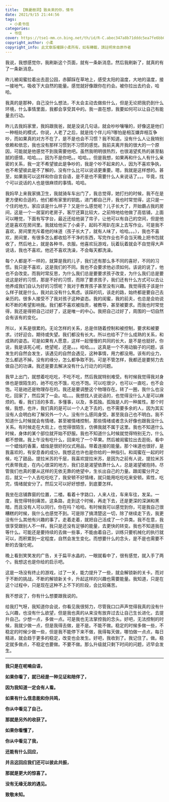 ```yaml
---
title: 【無憂樹洞】致未来的你，情书
date: 2021/9/15 21:44:56
tags:
  - 小柔书信
categories:
  - 书信
cover: https://tse1-mm.cn.bing.net/th/id/R-C.abec347a8b71dddc5ea7fe6bb0e6524f?rik=h9gAw9iAxJsqgQ&riu=http%3a%2f%2fthumbs.dreamstime.com%2fb%2f%e4%b8%8e%e7%ba%a2%e5%bf%83%e7%9a%84%e6%83%85%e4%b9%a6%e4%bf%a1%e5%b0%81%e5%9c%a8%e6%9c%a8%e8%83%8c%e6%99%af%ef%bc%8c%e5%8d%8e%e4%bc%a6%e6%b3%b0%e8%a8%80%e6%83%85%e7%89%b9%e5%86%99%e9%95%9c%e5%a4%b4-138413306.jpg&ehk=g4NXZWtejZ4hKtvDNNMxFXulml%2fh5LrGa0LC%2bSjoTCE%3d&risl=&pid=ImgRaw&r=0
copyright_author: 小柔
copyright_info: 此文章版權歸小柔所有，如有轉載，請註明來自原作者
---
```


我说，我想感觉你，我刷新这个页面，就有一条新消息。然后我刷新了，就真的有了一条新消息。

昨儿被闺蜜拉着出去逛公园，赤脚踩在草地上，感受太阳的温度，大地的温度，接一接地气，吸收下大自然的能量。感觉就好像跟你在约会。被你拉出去约会，哈哈。

我真的是那种，自己没什么想法，不太会主动去做些什么，但是无论把我扔到什么环境，什么事情里面，我都会享受其中的。我一直在想，我要如何可以让自己有能量去行动。

昨儿去我妈家里，我妈跟我爸，就是没说几句话，就会吵吵嚷嚷的，好像这是他们一种相处的模式，你说，人老了之后，就是找个伴儿吗?哪怕是相互嫌弃相互争吵，而如果真的对方不在了，是不是也会不习惯？我不知道。没有什么人让我特别依赖和依恋，我也没有那样习惯到不习惯的感觉。我前夫离开我的很大的一个原因，可能就是他感觉不到我需要他吧。虽然我明明很热烈，也很渴望炙热的甚至黏腻的感情，哈哈。。。因为不是你吧。。哈哈。。但是我想，如果再和什么人有什么亲密的关系，我一定不希望彼此是争吵的，我是个吵不起来的人，因为不喜欢争执，也不希望彼此是不了解的，没有什么比可以说话更重要。嗯，我就是这样想的。甚至，如果我可以这样和你自言自语，是不是也不需要什么人来说话了。。。毕竟，找个可以说话的人也是很麻烦的事情。哈哈。

我妈早上来我家搞卫生，我就骑车车出门了，我总觉得，她打扫的时候，我不在是更方便和合适的，他们都有家里的钥匙，进门都自己开，我也时常觉得，这只是一个住的地方。家应该是什么样子？又是什么感觉呢？儿子长大了，开始霸占我的房间，这是一个一居室的老房子，客厅还算比较大，之前特地给他做了高低铺，上面可以睡觉，下面有写字台，最近还给他装了帘子，让他可以有自己的空间，但是他还是喜欢在房间里。我就给他买了小桌子，起码不用趴在床上去写作业。可是我不喜欢，房间里充斥着他的味道（孩子长大了，就有人味了，哈哈。。。），我也不喜欢，房间里，有很多怎么都收拾不干净的东西，写完作业也不会当天晚上把书包就收了，然后地上，就是各种书，衣服。他喜欢玩游戏，玩着玩着就会不自觉得大声说话，我也不喜欢。他还不喜欢洗澡，不会每天都洗澡。

每个人都是不一样的，就算是我的儿子，我们还有那么多不同的喜好，不同的习惯。我只是不喜欢，这是我们的不同。我也不会要求他必须如何。该说的说了，他也不会改变。而我时常反思，为什么我们总是要要求孩子改变，为什么我们总是要说这是好的习惯，那是不好的习惯，而除了要求孩子，我们还有什么方式可以去让他养成我们自认为好的习惯呢？我对于教育孩子甚至没有兴趣。我觉得孩子该是什么样子就是什么，我对此没有什么焦虑。该踩的坑，该走的路，始终都是要自己去亲历的。很多人接受不了我对孩子这种姿态。我的闺蜜，我的前夫，也总是会劝说和不断的希望影响我。我们都不喜欢被指责，被教导，甚至被要求。而我也时常觉得，我还是得把自己过好了，这是唯一的中心。我把自己过好了，周围的一切自然会有该有的变化。

所以，关系是很累的。无论怎样的关系，总是伴随着控制和被控制，要求和被要求。讨好迎合。期待或失望。我们都没有长大。所以也给不了什么成熟的关系，和成熟的姿态。可是如果有人愿意，这样一起慢慢的共同的长大，是不是也挺好。你说，我是该死心呢，绝望呢，还是。。。哈哈。。。这真是一个不用动脑子的问题，该发生的自然会发生，该遇见的自然会遇见，这种事情，用力都没用。该有的业力，怎么都逃不掉。没有的缘分，怎么都争取不到。可是不管怎样，我都还是要努力去做自己的功课。我还是要去解决没有什么行动力的问题。

我早上出门，就想着吃吃吃，不吃不吃，然后我就特别难受。有时候我觉得我对身体也是很陌生的，祂不吃也不饿，吃也不饱。可以吃很少，也可以一直吃，也不会饱。可是祂还是物理存在的。我还是要调整这个物理存在。转了一圈，我什么也没吃，回家了，然后哭了一会。哈。。。我想找人说说话的，也觉得没什么人是可以麻烦的。看，我们活的多乖，多懂事，以及，多孤独。孤独是人的一种属性。那个时候，我想，也许，我们真的是可以一个人走下去的，也不需要多余的人，因为其实没有人会明白和了解另外一个人。没有什么感同身受。甚至我自己也不明白。我不知道什么时候就会有情绪，甚至被情绪控制，那些情绪或者念头好像也跟我没什么关系。有时候走在大街上，也觉得很陌生，仿佛我就不属于这里。我也不知道什么时候，身体的某个部位就开始不舒服。我也不知道什么时候就觉得特别无力，什么都不想做。我上午没有吃什么，回来吃了一个苹果。然后被闺蜜拉出去逛街。看中一个蜡烛的香薰，蜡烛是很好的仪式用品，带着连接的能量。那个味道也很好，是我喜欢的，有安息香的成分。我想这也许也是你给的一种指引。和闺蜜在一起的时候，吃了甜品，提拉米苏的千层，我喜欢提拉米苏，是因为之前有人说，提拉米苏代表带我走，在内心很深的地方，我们总是渴望依靠什么人，总是渴望被抱持。尽管我们也真的要从这样的无依无靠的绝望中，生长出自己的力量。跟闺蜜分开之后，就又一个人去吃吃吃了，我安顿不好情绪，就只能用吃吃吃来安顿。索性，吃完，情绪就安分了。然后又可以好好想想，到底要怎样。

我坐在店铺靠窗的位置，二楼。看着十字路口，人来人往，车来车往，发呆。一度，我觉得特别痛苦。这条路，走到这个时候，再走下去，还是更深的深渊和黑暗，而且没有人可以同行。你在吗？哈哈。有时候我可以感觉到你，可是我自己很糟糕的时候，我什么也感觉不到。可是除了搞清楚这一切，除了继续走下去，我更没有什么其他有兴趣的事了。走着走着，就把自己活成了一个异类。我不在意，我很享受跟别人不一样。我只是还没有足够的能量，去更快的转变。我也不知道我在等什么。可能还是要持续的去做一些事，不能由着自己，训练只要机械化的执行就可以，而积累到一定程度，自然会发生变化。而想要什么的念头，是不是也需要不断的去强化呢。

晚上看到笑笑发的广告，关于扁平水晶的，一眼就看中了，很有感觉，就入手了两个。我想这也是你给的启示吧。

这是一场没有终止的游戏，过了一关，能力提升了一些，就会解锁新的关卡。而对于不断的挑战，不断的解锁新关卡，升起这样的兴趣也需要能量。我知道，只是在这个过程中，只是现在这种不上不下的阶段，会比较痛苦。

我不想说了，你有什么想要跟我说的。

给我打气呀，我知道你会说，你看见我很努力，尽管我口口声声觉得我真的没有什么兴趣，也没有什么欲望，但是我也真的从来没有放弃过去让自己生长进化，去提升自己。少想一点，多做一点。可是我也无法掌控我的念头。好吧，无法控制的时候，我就少做一点，但是我得去做，是不是。不能不做。稳定的时候多做一些，不稳定的时候少做一些，但是我不能停下来不做，我得每天做，哪怕做一点点，每日精进，就会趋于更多的稳定，改变也会发生。好吧，我收到了。我记住了。做。稳定就多做点，不稳定也要做。不要不做。那么升级就只剩下时间的问题，迟早会发生。

---
**我只是在呢喃自语，**

**如果你看了，就已经是一种见证和陪伴了，**

**因为我知道一定会有人看。**

**如果有什么信息能和你共鸣，**

**你从中看见了自己，**

**那就是另外的收获了。**

**如果你看懂了，**

**你从中看见了我，**

**还能有什么回应，**

**并且这回应我们还可以彼此共振，**

**那就是更大的惊喜了。**

**没有无缘无故的遇见。**

**致敬未知。**